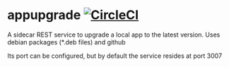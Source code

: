 # appupgrade [![CircleCI](https://circleci.com/gh/danesparza/appupgrade.svg?style=shield)](https://circleci.com/gh/danesparza/appupgrade)
A sidecar REST service to upgrade a local app to the latest version.  Uses debian packages (*.deb files) and github

Its port can be configured, but by default the service resides at port 3007
